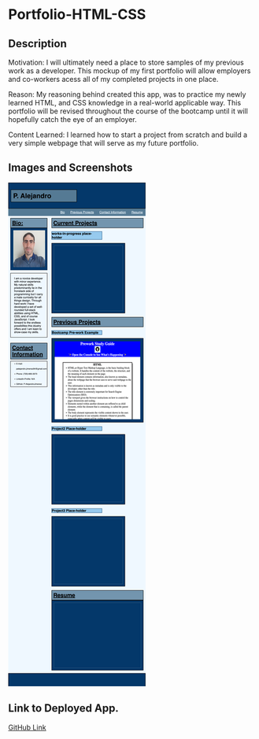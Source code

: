 # Portfolio-HTML-CSS

## Description
 Motivation: I will ultimately need a place to store samples of my previous work as a developer. This mockup of my first portfolio will allow employers and co-workers acess all of my completed projects in one place.

Reason: My reasoning behind created this app, was to practice my newly learned HTML, and CSS knowledge in a real-world applicable way. This portfolio will be revised throughout the course of the bootcamp until it will hopefully catch the eye of an employer. 

Content Learned: I learned how to start a project from scratch and build a very simple webpage that will serve as my future portfolio. 

## Images and Screenshots

![](assets/images/Portfolio_Screen-shot.html.png)

## Link to Deployed App.

[GitHub Link](https://p-alejandrojimenez.github.io/Portfolio-HTML-CSS/)